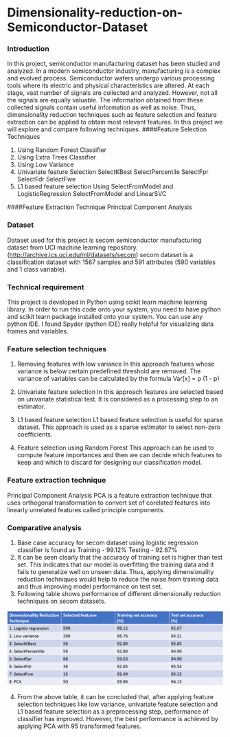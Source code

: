 # Dimensionality-reduction-on-Semiconductor-Dataset

### Introduction

In this project, semiconductor manufacturing dataset has been studied and analyzed. 
In a modern semiconductor industry, manufacturing is a complex and evolved process. Semiconductor wafers undergo various processing tools where its electric and physical characteristics are altered. At each stage, vast number of signals are collected and analyzed. However, not all the signals are equally valuable. The information obtained from these collected signals contain useful information as well as noise. Thus, dimensionality reduction techniques such as feature selection and feature extraction can be applied to obtain most relevant features. 
In this project we will explore and compare following techniques.
####Feature Selection Techniques
1. Using Random Forest Classifier
2. Using Extra Trees Classifier
3. Using Low Variance
4. Univariate feature Selection
	SelectKBest
	SelectPercentile
	SelectFpr
	SelectFdr
	SelectFwe
5. L1 based feature selection
	Using SelectFromModel and LogisticRegression
	SelectFromModel and LinearSVC

####Feature Extraction Technique
	Principal Component Analysis

### Dataset

Dataset used for this project is secom semiconductor manufacturing dataset from UCI machine learning repository. (http://archive.ics.uci.edu/ml/datasets/secom)
secom dataset is a classification dataset with 1567 samples and 591 attributes (590 variables and 1 class variable).

### Technical requirement

This project is developed in Python using scikit learn machine learning library. In order to run this code onto your system, you need to have python and scikit learn package installed onto your system. You can use any python IDE. I found Spyder (python IDE) really helpful for visualizing data frames and variables. 

### Feature selection techniques

1. Removing features with low variance
In this approach features whose variance is below certain predefined threshold are removed. The variance of variables can be calculated by the formula
		Var[x] = p (1 - p)

2. Univariate feature selection
In this approach features are selected based on univariate statistical test. It is considered as a processing step to an estimator. 

3. L1 based feature selection
L1 based feature selection is useful for sparse dataset. This approach is used as a sparse estimator to select non-zero coefficients.

4. Feature selection using Random Forest
This approach can be used to compute feature importances and then we can decide which features to keep and which to discard for designing our classification model.

### Feature extraction technique
Principal Component Analysis
PCA is a feature extraction technique that uses orthogonal transformation to convert set of corelated features into linearly unrelated features called principle components.



### Comparative analysis

1. Base case accuracy for secom dataset using logistic regression classifier is found as
Training - 99.12%
Testing - 92.67%
2. It can be seen clearly that the accuracy of training set is higher than test set. This indicates that our model is overfitting the training data and it fails to generalize well on unseen data. Thus, applying dimensionality reduction techniques would help to reduce the noise from training data and thus improving model performance on test set.
3. Following table shows performance of different dimensionally reduction techniques on secom datasets.

![ Comparison](Comparison.PNG)


4. From the above table, it can be concluded that, after applying feature selection techniques like low variance, univariate feature selection and L1 based feature selection as a preprocessing step, performance of classifier has improved. However, the best performance is achieved by applying PCA with 95 transformed features.
 


